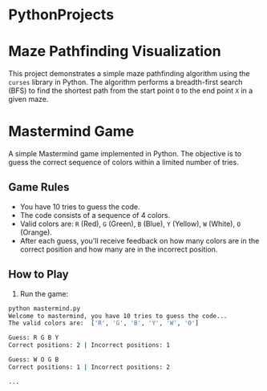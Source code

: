 # PythonProjects
# Maze Pathfinding Visualization

This project demonstrates a simple maze pathfinding algorithm using the `curses` library in Python. 
The algorithm performs a breadth-first search (BFS) to find the shortest path from the start point `O` to the end point `X` in a given maze.
# Mastermind Game

A simple Mastermind game implemented in Python. The objective is to guess the correct sequence of colors within a limited number of tries.

## Game Rules

- You have 10 tries to guess the code.
- The code consists of a sequence of 4 colors.
- Valid colors are: `R` (Red), `G` (Green), `B` (Blue), `Y` (Yellow), `W` (White), `O` (Orange).
- After each guess, you'll receive feedback on how many colors are in the correct position and how many are in the incorrect position.

## How to Play

1. Run the game:

```bash
python mastermind.py
Welcome to mastermind, you have 10 tries to guess the code...
The valid colors are:  ['R', 'G', 'B', 'Y', 'W', 'O']

Guess: R G B Y
Correct positions: 2 | Incorrect positions: 1

Guess: W O G B
Correct positions: 1 | Incorrect positions: 2

...
